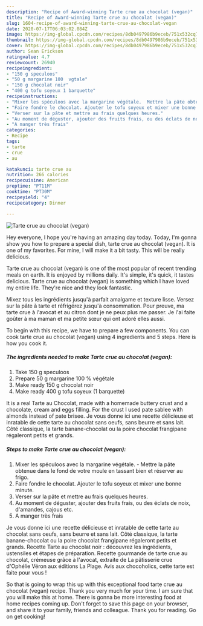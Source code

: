 ```yaml
---
description: "Recipe of Award-winning Tarte crue au chocolat (vegan)"
title: "Recipe of Award-winning Tarte crue au chocolat (vegan)"
slug: 1604-recipe-of-award-winning-tarte-crue-au-chocolat-vegan
date: 2020-07-17T06:03:02.084Z
image: https://img-global.cpcdn.com/recipes/8db0497986b9eceb/751x532cq70/tarte-crue-au-chocolat-vegan-photo-principale-de-la-recette.jpg
thumbnail: https://img-global.cpcdn.com/recipes/8db0497986b9eceb/751x532cq70/tarte-crue-au-chocolat-vegan-photo-principale-de-la-recette.jpg
cover: https://img-global.cpcdn.com/recipes/8db0497986b9eceb/751x532cq70/tarte-crue-au-chocolat-vegan-photo-principale-de-la-recette.jpg
author: Sean Erickson
ratingvalue: 4.7
reviewcount: 26940
recipeingredient:
- "150 g speculoos"
- "50 g margarine 100  vgtale"
- "150 g chocolat noir"
- "400 g tofu soyeux 1 barquette"
recipeinstructions:
- "Mixer les spéculoos avec la margarine végétale.  Mettre la pâte obtenue dans le fond de votre moule en tassant bien et réserver au frigo."
- "Faire fondre le chocolat. Ajouter le tofu soyeux et mixer une bonne minute."
- "Verser sur la pâte et mettre au frais quelques heures."
- "Au moment de déguster, ajouter des fruits frais, ou des éclats de noix, d&#39;amandes, cajous etc."
- "A manger très frais"
categories:
- Recipe
tags:
- tarte
- crue
- au

katakunci: tarte crue au 
nutrition: 266 calories
recipecuisine: American
preptime: "PT11M"
cooktime: "PT30M"
recipeyield: "4"
recipecategory: Dinner

---
```



![Tarte crue au chocolat (vegan)](https://img-global.cpcdn.com/recipes/8db0497986b9eceb/751x532cq70/tarte-crue-au-chocolat-vegan-photo-principale-de-la-recette.jpg)

Hey everyone, I hope you're having an amazing day today. Today, I'm gonna show you how to prepare a special dish, tarte crue au chocolat (vegan). It is one of my favorites. For mine, I will make it a bit tasty. This will be really delicious.

Tarte crue au chocolat (vegan) is one of the most popular of recent trending meals on earth. It is enjoyed by millions daily. It's simple, it's quick, it tastes delicious. Tarte crue au chocolat (vegan) is something which I have loved my entire life. They're nice and they look fantastic.

Mixez tous les ingrédients jusqu&#39;à parfait amalgame et texture lisse. Versez sur la pâte à tarte et réfrigérez jusqu&#39;à consommation. Pour preuve, ma tarte crue à l&#39;avocat et au citron dont je ne peux plus me passer. Je l&#39;ai faite goûter à ma maman et ma petite sœur qui ont adoré elles aussi.


To begin with this recipe, we have to prepare a few components. You can cook tarte crue au chocolat (vegan) using 4 ingredients and 5 steps. Here is how you cook it.

<!--inarticleads1-->

##### The ingredients needed to make Tarte crue au chocolat (vegan):

1. Take 150 g speculoos
1. Prepare 50 g margarine 100 % végétale
1. Make ready 150 g chocolat noir
1. Make ready 400 g tofu soyeux (1 barquette)


It is a real Tarte au Chocolat, made with a homemade buttery crust and a chocolate, cream and eggs filling. For the crust I used pate sablee with almonds instead of pate brisee. Je vous donne ici une recette délicieuse et inratable de cette tarte au chocolat sans oeufs, sans beurre et sans lait. Côté classique, la tarte banane-chocolat ou la poire chocolat frangipane régaleront petits et grands. 

<!--inarticleads2-->

##### Steps to make Tarte crue au chocolat (vegan):

1. Mixer les spéculoos avec la margarine végétale.  - Mettre la pâte obtenue dans le fond de votre moule en tassant bien et réserver au frigo.
1. Faire fondre le chocolat. Ajouter le tofu soyeux et mixer une bonne minute.
1. Verser sur la pâte et mettre au frais quelques heures.
1. Au moment de déguster, ajouter des fruits frais, ou des éclats de noix, d&#39;amandes, cajous etc.
1. A manger très frais


Je vous donne ici une recette délicieuse et inratable de cette tarte au chocolat sans oeufs, sans beurre et sans lait. Côté classique, la tarte banane-chocolat ou la poire chocolat frangipane régaleront petits et grands. Recette Tarte au chocolat noir : découvrez les ingrédients, ustensiles et étapes de préparation. Recette gourmande de tarte crue au chocolat, crémeuse grâce à l&#39;avocat, extraite de La pâtisserie crue d&#39;Ophélie Véron aux éditions La Plage. Avis aux chocoholics, cette tarte est faite pour vous ! 

So that is going to wrap this up with this exceptional food tarte crue au chocolat (vegan) recipe. Thank you very much for your time. I am sure that you will make this at home. There is gonna be more interesting food at home recipes coming up. Don't forget to save this page on your browser, and share it to your family, friends and colleague. Thank you for reading. Go on get cooking!
